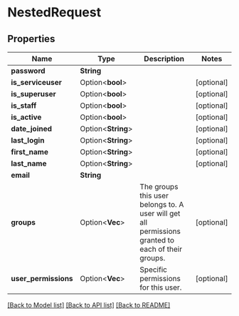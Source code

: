 # NestedRequest

## Properties

Name | Type | Description | Notes
------------ | ------------- | ------------- | -------------
**password** | **String** |  | 
**is_serviceuser** | Option<**bool**> |  | [optional]
**is_superuser** | Option<**bool**> |  | [optional]
**is_staff** | Option<**bool**> |  | [optional]
**is_active** | Option<**bool**> |  | [optional]
**date_joined** | Option<**String**> |  | [optional]
**last_login** | Option<**String**> |  | [optional]
**first_name** | Option<**String**> |  | [optional]
**last_name** | Option<**String**> |  | [optional]
**email** | **String** |  | 
**groups** | Option<**Vec<i32>**> | The groups this user belongs to. A user will get all permissions granted to each of their groups. | [optional]
**user_permissions** | Option<**Vec<i32>**> | Specific permissions for this user. | [optional]

[[Back to Model list]](../README.md#documentation-for-models) [[Back to API list]](../README.md#documentation-for-api-endpoints) [[Back to README]](../README.md)


